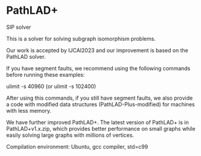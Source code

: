 # PathLAD+
SIP solver

This is a solver for solving subgraph isomorphism problems.

Our work is accepted by IJCAI2023 and our improvement is based on the PathLAD solver.



If you have segment faults, we recommend using the following commands before running these examples:

ulimit -s 40960 (or ulimit -s 102400)

After using this commands, if you still have segment faults, we also provide a code with modified data structures (PathLAD-Plus-modified) for machines with less memory.


We have further improved PathLAD+. The latest version of PathLAD+ is in PathLAD+v1.x.zip, which provides better performance on small graphs while easily solving large graphs with millions of vertices.


Compilation environment: Ubuntu, gcc compiler, std=c99

